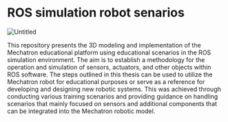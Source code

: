 # ROS simulation robot senarios
![Untitled](https://github.com/p4lik4ri/catkin_ws/assets/94470659/4eb7202e-f2a6-43e4-92b5-b76a0a4d67bb)

This repository presents the 3D modeling and implementation of the Mechatron educational platform using educational scenarios in the ROS simulation environment. The aim is to establish a methodology for the operation and simulation of sensors, actuators, and other objects within ROS software. The steps outlined in this thesis can be used to utilize the Mechatron robot for educational purposes or serve as a reference for developing and designing new robotic systems. This was achieved through conducting various training scenarios and providing guidance on handling scenarios that mainly focused on sensors and additional components that can be integrated into the Mechatron robotic model.
